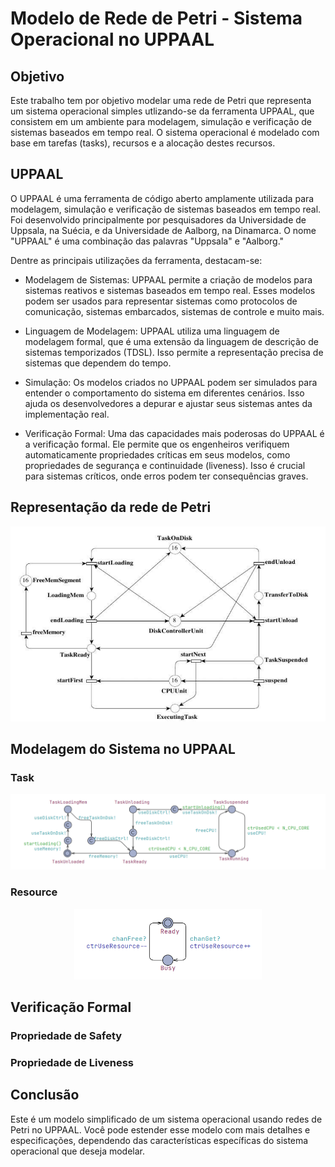 # Modelo de Rede de Petri - Sistema Operacional no UPPAAL

## Objetivo

Este trabalho tem por objetivo modelar uma rede de Petri que representa um sistema operacional simples utlizando-se da ferramenta UPPAAL, que consistem em um ambiente para modelagem, simulação e verificação de sistemas baseados em tempo real. O sistema operacional é modelado com base em tarefas (tasks), recursos e a alocação destes recursos.

## UPPAAL
O UPPAAL é uma ferramenta de código aberto amplamente utilizada para modelagem, simulação e verificação de sistemas baseados em tempo real. Foi desenvolvido principalmente por pesquisadores da Universidade de Uppsala, na Suécia, e da Universidade de Aalborg, na Dinamarca. O nome "UPPAAL" é uma combinação das palavras "Uppsala" e "Aalborg."
 
Dentre as principais utilizações da ferramenta, destacam-se:

- Modelagem de Sistemas: UPPAAL permite a criação de modelos para sistemas reativos e sistemas baseados em tempo real. Esses modelos podem ser usados para representar sistemas como protocolos de comunicação, sistemas embarcados, sistemas de controle e muito mais.

- Linguagem de Modelagem: UPPAAL utiliza uma linguagem de modelagem formal, que é uma extensão da linguagem de descrição de sistemas temporizados (TDSL). Isso permite a representação precisa de sistemas que dependem do tempo.

- Simulação: Os modelos criados no UPPAAL podem ser simulados para entender o comportamento do sistema em diferentes cenários. Isso ajuda os desenvolvedores a depurar e ajustar seus sistemas antes da implementação real.

- Verificação Formal: Uma das capacidades mais poderosas do UPPAAL é a verificação formal. Ele permite que os engenheiros verifiquem automaticamente propriedades críticas em seus modelos, como propriedades de segurança e continuidade (liveness). Isso é crucial para sistemas críticos, onde erros podem ter consequências graves.

## Representação da rede de Petri
<p align="center">
<img src="img/model.png" alt="drawing" width="600"/>
</p>

## Modelagem do Sistema no UPPAAL

### Task
<p align="center">
<img src="img/task.png" alt="drawing" width="800"/>
</p>

### Resource
<p align="center">
<img src="img/resource.png" alt="drawing" width="300"/>
</p>

## Verificação Formal

### Propriedade de Safety

### Propriedade de Liveness

## Conclusão

Este é um modelo simplificado de um sistema operacional usando redes de Petri no UPPAAL. Você pode estender esse modelo com mais detalhes e especificações, dependendo das características específicas do sistema operacional que deseja modelar.

